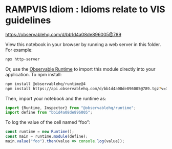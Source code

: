 # RAMPVIS Idiom : Idioms relate to VIS guidelines

https://observablehq.com/d/bb1d4a08de896005@789

View this notebook in your browser by running a web server in this folder. For
example:

~~~sh
npx http-server
~~~

Or, use the [Observable Runtime](https://github.com/observablehq/runtime) to
import this module directly into your application. To npm install:

~~~sh
npm install @observablehq/runtime@4
npm install https://api.observablehq.com/d/bb1d4a08de896005@789.tgz?v=3
~~~

Then, import your notebook and the runtime as:

~~~js
import {Runtime, Inspector} from "@observablehq/runtime";
import define from "bb1d4a08de896005";
~~~

To log the value of the cell named “foo”:

~~~js
const runtime = new Runtime();
const main = runtime.module(define);
main.value("foo").then(value => console.log(value));
~~~
